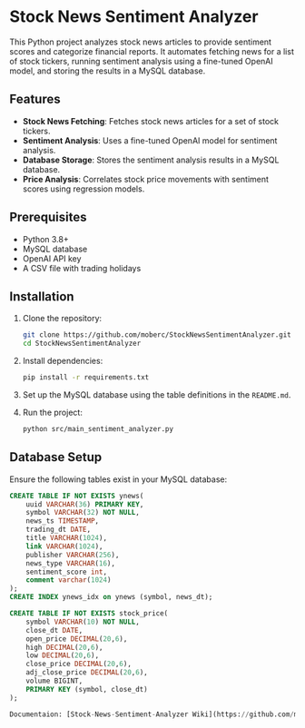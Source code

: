 # Stock News Sentiment Analyzer

This Python project analyzes stock news articles to provide sentiment scores and categorize financial reports. It automates fetching news for a list of stock tickers, running sentiment analysis using a fine-tuned OpenAI model, and storing the results in a MySQL database.

## Features
- **Stock News Fetching**: Fetches stock news articles for a set of stock tickers.
- **Sentiment Analysis**: Uses a fine-tuned OpenAI model for sentiment analysis.
- **Database Storage**: Stores the sentiment analysis results in a MySQL database.
- **Price Analysis**: Correlates stock price movements with sentiment scores using regression models.

## Prerequisites
- Python 3.8+
- MySQL database
- OpenAI API key
- A CSV file with trading holidays

## Installation

1. Clone the repository:
    ```bash
    git clone https://github.com/moberc/StockNewsSentimentAnalyzer.git
    cd StockNewsSentimentAnalyzer
    ```

2. Install dependencies:
    ```bash
    pip install -r requirements.txt
    ```

3. Set up the MySQL database using the table definitions in the `README.md`.

4. Run the project:
    ```bash
    python src/main_sentiment_analyzer.py
    ```

## Database Setup

Ensure the following tables exist in your MySQL database:

```sql
CREATE TABLE IF NOT EXISTS ynews(
    uuid VARCHAR(36) PRIMARY KEY,
    symbol VARCHAR(32) NOT NULL,
    news_ts TIMESTAMP,
    trading_dt DATE,
    title VARCHAR(1024),
    link VARCHAR(1024),
    publisher VARCHAR(256),
    news_type VARCHAR(16),
    sentiment_score int,
    comment varchar(1024)
);
CREATE INDEX ynews_idx on ynews (symbol, news_dt);

CREATE TABLE IF NOT EXISTS stock_price(
    symbol VARCHAR(10) NOT NULL,
    close_dt DATE,
    open_price DECIMAL(20,6),
    high DECIMAL(20,6),
    low DECIMAL(20,6),
    close_price DECIMAL(20,6),
    adj_close_price DECIMAL(20,6),
    volume BIGINT,
    PRIMARY KEY (symbol, close_dt)
);

Documentaion: [Stock-News-Sentiment-Analyzer Wiki](https://github.com/margaret-oberc/StockNewsSentimentAnalyzer/wiki/Stock-News-Sentiment-Analyzer)
